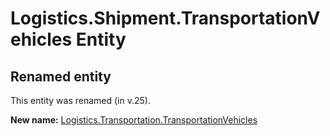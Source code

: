 # Logistics.Shipment.TransportationVehicles Entity

## Renamed entity

This entity was renamed (in v.25).

**New name:** [Logistics.Transportation.TransportationVehicles](Logistics.Transportation.TransportationVehicles.md)
